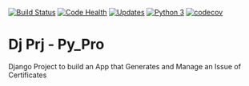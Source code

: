 [![Build Status](https://www.travis-ci.org/hpfn/dj_prj_py_pro.svg?branch=master)](https://www.travis-ci.org/hpfn/dj_prj_py_pro)
[![Code Health](https://landscape.io/github/hpfn/dj_prj_py_pro/master/landscape.svg?style=flat)](https://landscape.io/github/hpfn/dj_prj_py_pro/master)
[![Updates](https://pyup.io/repos/github/hpfn/dj_prj_py_pro/shield.svg)](https://pyup.io/repos/github/hpfn/dj_prj_py_pro/)
[![Python 3](https://pyup.io/repos/github/hpfn/dj_prj_py_pro/python-3-shield.svg)](https://pyup.io/repos/github/hpfn/dj_prj_py_pro/)
[![codecov](https://codecov.io/gh/hpfn/dj_prj_py_pro/branch/master/graph/badge.svg)](https://codecov.io/gh/hpfn/dj_prj_py_pro)


# Dj Prj - Py_Pro
Django Project to build an App that Generates and Manage an Issue of Certificates 
